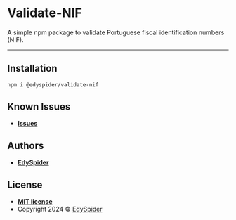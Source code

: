 # Validate-NIF

A simple npm package to validate Portuguese fiscal identification numbers (NIF).

---

## Installation

```sh
npm i @edyspider/validate-nif
```

## Known Issues

* [**Issues**](https://github.com/edyspider/validate-nif/issues)

## Authors

* [**EdySpider**](https://github.com/edyspider/)

## License

* **[MIT license](https://github.com/edyspider//validate-nif/blob/master/LICENSE)**
* Copyright 2024 &copy; [EdySpider](https://github.com/edyspider/)